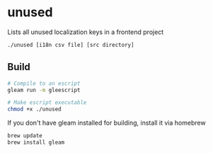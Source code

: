 # unused

Lists all unused localization keys in a frontend project

```sh
./unused [i18n csv file] [src directory]
```

## Build

```sh
# Compile to an escript
gleam run -m gleescript

# Make escript executable
chmod +x ./unused
```

If you don't have gleam installed for building, install it via homebrew

```sh
brew update
brew install gleam
```
